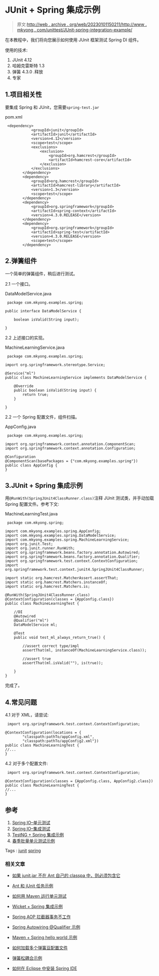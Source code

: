 # JUnit + Spring 集成示例

> 原文:[http://web . archive . org/web/20230101150211/http://www . mkyong . com/unittest/JUnit-spring-integration-example/](http://web.archive.org/web/20230101150211/http://www.mkyong.com/unittest/junit-spring-integration-example/)

在本教程中，我们将向您展示如何使用 JUnit 框架测试 Spring DI 组件。

使用的技术:

1.  JUnit 4.12
2.  哈姆克雷斯特 1.3
3.  弹簧 4.3.0 .释放
4.  专家

## 1.项目相关性

要集成 Spring 和 JUnit，您需要`spring-test.jar`

pom.xml

```
 <dependency>
            <groupId>junit</groupId>
            <artifactId>junit</artifactId>
            <version>4.12</version>
            <scope>test</scope>
            <exclusions>
                <exclusion>
                    <groupId>org.hamcrest</groupId>
                    <artifactId>hamcrest-core</artifactId>
                </exclusion>
            </exclusions>
        </dependency>
        <dependency>
            <groupId>org.hamcrest</groupId>
            <artifactId>hamcrest-library</artifactId>
            <version>1.3</version>
            <scope>test</scope>
        </dependency>
        <dependency>
            <groupId>org.springframework</groupId>
            <artifactId>spring-context</artifactId>
            <version>4.3.0.RELEASE</version>
        </dependency>
        <dependency>
            <groupId>org.springframework</groupId>
            <artifactId>spring-test</artifactId>
            <version>4.3.0.RELEASE</version>
            <scope>test</scope>
        </dependency> 
```

## 2.弹簧组件

一个简单的弹簧组件，稍后进行测试。

2.1 一个接口。

DataModelService.java

```
 package com.mkyong.examples.spring;

public interface DataModelService {

    boolean isValid(String input);

} 
```

2.2 上述接口的实现。

MachineLearningService.java

```
 package com.mkyong.examples.spring;

import org.springframework.stereotype.Service;

@Service("ml")
public class MachineLearningService implements DataModelService {

    @Override
    public boolean isValid(String input) {
        return true;
    }

} 
```

2.2 一个 Spring 配置文件，组件扫描。

AppConfig.java

```
 package com.mkyong.examples.spring;

import org.springframework.context.annotation.ComponentScan;
import org.springframework.context.annotation.Configuration;

@Configuration
@ComponentScan(basePackages = {"com.mkyong.examples.spring"})
public class AppConfig {
} 
```

## 3.JUnit + Spring 集成示例

用`@RunWith(SpringJUnit4ClassRunner.class)`注释 JUnit 测试类，并手动加载 Spring 配置文件。参考下文:

MachineLearningTest.java

```
 package com.mkyong.spring;

import com.mkyong.examples.spring.AppConfig;
import com.mkyong.examples.spring.DataModelService;
import com.mkyong.examples.spring.MachineLearningService;
import org.junit.Test;
import org.junit.runner.RunWith;
import org.springframework.beans.factory.annotation.Autowired;
import org.springframework.beans.factory.annotation.Qualifier;
import org.springframework.test.context.ContextConfiguration;
import org.springframework.test.context.junit4.SpringJUnit4ClassRunner;

import static org.hamcrest.MatcherAssert.assertThat;
import static org.hamcrest.Matchers.instanceOf;
import static org.hamcrest.Matchers.is;

@RunWith(SpringJUnit4ClassRunner.class)
@ContextConfiguration(classes = {AppConfig.class})
public class MachineLearningTest {

	//DI
    @Autowired
    @Qualifier("ml")
    DataModelService ml;

    @Test
    public void test_ml_always_return_true() {

        //assert correct type/impl
        assertThat(ml, instanceOf(MachineLearningService.class));

        //assert true
        assertThat(ml.isValid(""), is(true));

    }
} 
```

完成了。

## 4.常见问题

4.1 对于 XML，请尝试:

```
 import org.springframework.test.context.ContextConfiguration;

@ContextConfiguration(locations = {
        "classpath:pathTo/appConfig.xml",
        "classpath:pathTo/appConfig2.xml"})
public class MachineLearningTest {
//...
} 
```

4.2 对于多个配置文件:

```
 import org.springframework.test.context.ContextConfiguration;

@ContextConfiguration(classes = {AppConfig.class, AppConfig2.class})
public class MachineLearningTest {
//...
} 
```

## 参考

1.  [Spring IO–单元测试](http://web.archive.org/web/20201111193131/http://docs.spring.io/spring-batch/reference/html/testing.html)
2.  [Spring IO–集成测试](http://web.archive.org/web/20201111193131/http://docs.spring.io/spring/docs/current/spring-framework-reference/html/integration-testing.html)
3.  [TestNG + Spring 集成示例](http://web.archive.org/web/20201111193131/http://www.mkyong.com/unittest/testng-spring-integration-example/)
4.  [春季批量单元测试示例](http://web.archive.org/web/20201111193131/http://www.mkyong.com/spring-batch/spring-batch-unit-test-example/)

Tags : [junit](http://web.archive.org/web/20201111193131/https://mkyong.com/tag/junit/) [spring](http://web.archive.org/web/20201111193131/https://mkyong.com/tag/spring/)<input type="hidden" id="mkyong-current-postId" value="14009">

### 相关文章

*   [如果 junit.jar 不在 Ant 自己的 classpa 中，则必须包含它](/web/20201111193131/https://mkyong.com/ant/ant-error-must-include-junit-jar-if-not-in-ants-own-classpath/)
*   [Ant 和 jUnit 任务示例](/web/20201111193131/https://mkyong.com/ant/ant-and-junit-task-example/)
*   [如何用 Maven 运行单元测试](/web/20201111193131/https://mkyong.com/maven/how-to-run-unit-test-with-maven/)
*   [Wicket + Spring 集成示例](/web/20201111193131/https://mkyong.com/wicket/wicket-spring-integration-example/)
*   [Spring AOP 拦截器事务不工作](/web/20201111193131/https://mkyong.com/spring/spring-aop-interceptor-transaction-is-not-working/)

*   [Spring Autowiring @Qualifier 示例](/web/20201111193131/https://mkyong.com/spring/spring-autowiring-qualifier-example/)
*   [Maven + Spring hello world 示例](/web/20201111193131/https://mkyong.com/spring/quick-start-maven-spring-example/)
*   [如何加载多个弹簧豆配置文件](/web/20201111193131/https://mkyong.com/spring/load-multiple-spring-bean-configuration-file/)
*   [弹簧松耦合示例](/web/20201111193131/https://mkyong.com/spring/spring-loosely-coupled-example/)
*   [如何在 Eclipse 中安装 Spring IDE](/web/20201111193131/https://mkyong.com/spring/how-to-install-spring-ide-in-eclipse/)